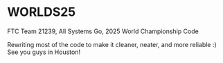 # WORLDS25
FTC Team 21239, All Systems Go, 2025 World Championship Code


Rewriting most of the code to make it cleaner, neater, and more reliable :)
See you guys in Houston!
